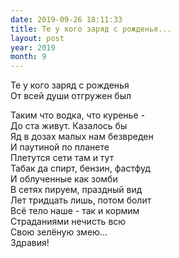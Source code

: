 ```yaml
---
date: 2019-09-26 18:11:33
title: Те у кого заряд с рожденья...
layout: post
year: 2019
month: 9
---
```

Те у кого заряд с рожденья<br/>
От всей души отгружен был<br/>
<!--more-->
Таким что водка,  что куренье - <br/>
До ста живут. Казалось бы <br/>
Яд в дозах малых нам безвреден <br/>
И паутиной по планете<br/>
Плетутся сети там и тут<br/>
Табак да спирт, бензин,  фастфуд <br/>
И облученные как зомби <br/>
В сетях пируем, праздный вид<br/>
Лет тридцать лишь, потом болит <br/>
Всё тело наше - так и кормим<br/>
Страданиями нечисть всю<br/>
Свою зелёную змею... <br/>
Здравия!<br/>